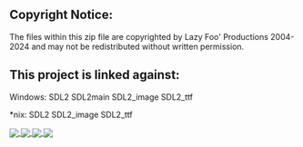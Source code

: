 Copyright Notice:
-----------------
The files within this zip file are copyrighted by Lazy Foo' Productions 2004-2024
and may not be redistributed without written permission.

This project is linked against:
----------------------------------------
Windows:
SDL2
SDL2main
SDL2_image
SDL2_ttf

*nix:
SDL2
SDL2_image
SDL2_ttf
<a href="https://github.com/Dainn98/FloppyBird">
  <!-- Change the `github-readme-stats.anuraghazra1.vercel.app` to `github-readme-stats.vercel.app`  -->
  <img align="center" src="https://github-readme-stats.anuraghazra1.vercel.app/api/pin/?username=dainn98&repo=FloppyBird&theme=radical" />
</a>  
<a href="https://github.com/Dainn98/HangMan">
  <!-- Change the `github-readme-stats.anuraghazra1.vercel.app` to `github-readme-stats.vercel.app`  -->
  <img align="center" src="https://github-readme-stats.anuraghazra1.vercel.app/api/pin/?username=dainn98&repo=HangMan&theme=radical" />
</a> 
<a href="https://github.com/Dainn98/AdvProg_AY2324">
  <!-- Change the `github-readme-stats.anuraghazra1.vercel.app` to `github-readme-stats.vercel.app`  -->
  <img align="center" src="https://github-readme-stats.anuraghazra1.vercel.app/api/pin/?username=dainn98&repo=AdvProg_AY2324&theme=radical" />
</a>  
<a href="https://github.com/Dainn98/Dainn98">
  <!-- Change the `github-readme-stats.anuraghazra1.vercel.app` to `github-readme-stats.vercel.app`  -->
  <img align="center" src="https://github-readme-stats.anuraghazra1.vercel.app/api/pin/?username=dainn98&repo=Dainn98&theme=radical" />
</a>  


